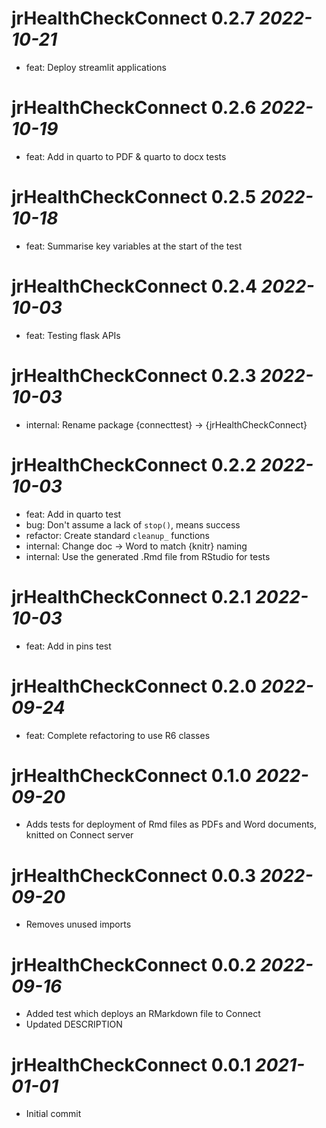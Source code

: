 # jrHealthCheckConnect 0.2.7 _2022-10-21_
-  feat: Deploy streamlit applications

# jrHealthCheckConnect 0.2.6 _2022-10-19_

-  feat: Add in quarto to PDF & quarto to docx tests

# jrHealthCheckConnect 0.2.5 _2022-10-18_
-   feat: Summarise key variables at the start of the test

# jrHealthCheckConnect 0.2.4 _2022-10-03_
-   feat: Testing flask APIs

# jrHealthCheckConnect 0.2.3 _2022-10-03_

-   internal: Rename package {connecttest} -> {jrHealthCheckConnect}

# jrHealthCheckConnect 0.2.2 _2022-10-03_
-   feat: Add in quarto test
-   bug: Don't assume a lack of `stop()`, means success
-   refactor: Create standard `cleanup_` functions
-   internal: Change doc -> Word to match {knitr} naming
-   internal: Use the generated .Rmd file from RStudio for tests

# jrHealthCheckConnect 0.2.1 _2022-10-03_
-   feat: Add in pins test

# jrHealthCheckConnect 0.2.0 _2022-09-24_
-   feat: Complete refactoring to use R6 classes

# jrHealthCheckConnect 0.1.0 _2022-09-20_

-   Adds tests for deployment of Rmd files as PDFs and Word documents, knitted on Connect server

# jrHealthCheckConnect 0.0.3 _2022-09-20_

-   Removes unused imports

# jrHealthCheckConnect 0.0.2 _2022-09-16_

-   Added test which deploys an RMarkdown file to Connect
-   Updated DESCRIPTION

# jrHealthCheckConnect 0.0.1 _2021-01-01_

-   Initial commit
